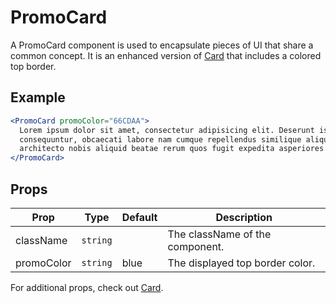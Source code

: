 # PromoCard

A PromoCard component is used to encapsulate pieces of UI that share a common concept. It is an enhanced version of [Card](../Card) that includes a colored top border.

## Example

```jsx
<PromoCard promoColor="66CDAA">
  Lorem ipsum dolor sit amet, consectetur adipisicing elit. Deserunt iste soluta
  consequuntur, obcaecati labore nam cumque repellendus similique aliquam ea
  architecto nobis aliquid beatae rerum quos fugit expedita asperiores quaerat!
</PromoCard>
```

## Props

| Prop       | Type     | Default | Description                     |
| ---------- | -------- | ------- | ------------------------------- |
| className  | `string` |         | The className of the component. |
| promoColor | `string` | blue    | The displayed top border color. |

For additional props, check out [Card](../Card).
